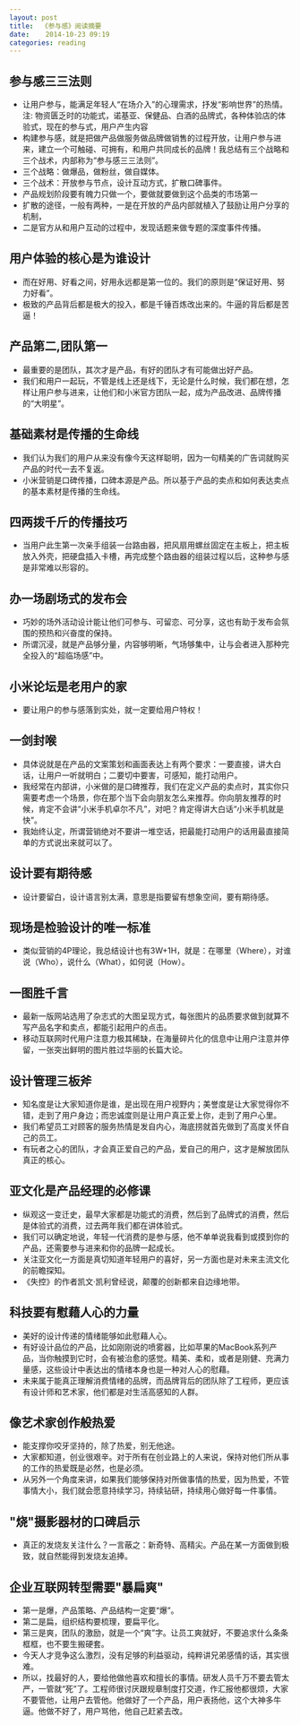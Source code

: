 ```yaml
---
layout: post
title:  《参与感》阅读摘要
date:    2014-10-23 09:19
categories: reading
---
```

## 参与感三三法则

* 让用户参与，能满足年轻人“在场介入”的心理需求，抒发“影响世界”的热情。
注: 物资匮乏时的功能式，诺基亚、保健品、白酒的品牌式，各种体验店的体验式，现在的参与式，用户产生内容
* 构建参与感，就是把做产品做服务做品牌做销售的过程开放，让用户参与进来，建立一个可触碰、可拥有，和用户共同成长的品牌！我总结有三个战略和三个战术，内部称为“参与感三三法则”。
* 三个战略：做爆品，做粉丝，做自媒体。
* 三个战术：开放参与节点，设计互动方式，扩散口碑事件。
* 产品规划阶段要有魄力只做一个，要做就要做到这个品类的市场第一
* 扩散的途径，一般有两种，一是在开放的产品内部就植入了鼓励让用户分享的机制，
* 二是官方从和用户互动的过程中，发现话题来做专题的深度事件传播。

## 用户体验的核心是为谁设计
* 而在好用、好看之间，好用永远都是第一位的。我们的原则是“保证好用、努力好看”。
* 极致的产品背后都是极大的投入，都是千锤百炼改出来的。牛逼的背后都是苦逼！

## 产品第二,团队第一
* 最重要的是团队，其次才是产品，有好的团队才有可能做出好产品。
* 我们和用户一起玩，不管是线上还是线下，无论是什么时候，我们都在想，怎样让用户参与进来，让他们和小米官方团队一起，成为产品改进、品牌传播的“大明星”。

## 基础素材是传播的生命线
* 我们认为我们的用户从来没有像今天这样聪明，因为一句精美的广告词就购买产品的时代一去不复返。
* 小米营销是口碑传播，口碑本源是产品。所以基于产品的卖点和如何表达卖点的基本素材是传播的生命线。

## 四两拨千斤的传播技巧
* 当用户此生第一次亲手组装一台路由器，把风扇用螺丝固定在主板上，把主板放入外壳，把硬盘插入卡槽，再完成整个路由器的组装过程以后，这种参与感是非常难以形容的。

## 办一场剧场式的发布会
* 巧妙的场外活动设计能让他们可参与、可留恋、可分享，这也有助于发布会氛围的预热和兴奋度的保持。
* 所谓沉浸，就是产品够分量，内容够明晰，气场够集中，让与会者进入那种完全投入的“超临场感”中。

## 小米论坛是老用户的家
* 要让用户的参与感落到实处，就一定要给用户特权！

## 一剑封喉
* 具体说就是在产品的文案策划和画面表达上有两个要求：一要直接，讲大白话，让用户一听就明白；二要切中要害，可感知，能打动用户。
* 我经常在内部讲，小米做的是口碑推荐，我们在定义产品的卖点时，其实你只需要考虑一个场景，你在那个当下会向朋友怎么来推荐。你向朋友推荐的时候，肯定不会讲“小米手机卓尔不凡”，对吧？肯定得讲大白话“小米手机就是快”。
* 我始终认定，所谓营销绝对不要讲一堆空话，把最能打动用户的话用最直接简单的方式说出来就可以了。

## 设计要有期待感
* 设计要留白，设计语言别太满，意思是指要留有想象空间，要有期待感。

## 现场是检验设计的唯一标准
* 类似营销的4P理论，我总结设计也有3W+1H，就是：在哪里（Where），对谁说（Who），说什么（What），如何说（How）。

## 一图胜千言
* 最新一版网站选用了杂志式的大图呈现方式，每张图片的品质要求做到就算不写产品名字和卖点，都能引起用户的点击。
* 移动互联网时代用户注意力极其稀缺，在海量碎片化的信息中让用户注意并停留，一张突出鲜明的图片胜过华丽的长篇大论。

## 设计管理三板斧
* 知名度是让大家知道你是谁，是出现在用户视野内；美誉度是让大家觉得你不错，走到了用户身边；而忠诚度则是让用户真正爱上你，走到了用户心里。
* 我们希望员工对顾客的服务热情是发自内心，海底捞就首先做到了高度关怀自己的员工。
* 有玩者之心的团队，才会真正爱自己的产品，爱自己的用户，这才是解放团队真正的核心。

## 亚文化是产品经理的必修课
* 纵观这一变迁史，最早大家都是功能式的消费，然后到了品牌式的消费，然后是体验式的消费，过去两年我们都在讲体验式。
* 我们可以确定地说，年轻一代消费的是参与感，他不单单说我看到或摸到你的产品，还需要参与进来和你的品牌一起成长。
* 关注亚文化一方面是真切知道年轻用户的喜好，另一方面也是对未来主流文化的前瞻探知。
* 《失控》的作者凯文·凯利曾经说，颠覆的创新都来自边缘地带。

## 科技要有慰藉人心的力量
* 美好的设计传递的情绪能够如此慰藉人心。
* 有好设计品位的产品，比如刚刚说的喷雾器，比如苹果的MacBook系列产品，当你触摸到它时，会有被治愈的感觉。精美、柔和，或者是刚健、充满力量感，这些设计中表达出的情绪本身也是一种对人心的慰藉。
* 未来属于能真正理解消费情绪的品牌，而品牌背后的团队除了工程师，更应该有设计师和艺术家，他们都是对生活高感知的人群。

## 像艺术家创作般热爱
* 能支撑你咬牙坚持的，除了热爱，别无他途。
* 大家都知道，创业很艰辛。对于所有在创业路上的人来说，保持对他们所从事的工作的热爱既是必然，也是必须。
* 从另外一个角度来讲，如果我们能够保持对所做事情的热爱，因为热爱，不管事情大小，我们就会愿意持续学习，持续钻研，持续用心做好每一件事情。

## "烧"摄影器材的口碑启示
* 真正的发烧友关注什么？一言蔽之：新奇特、高精尖。产品在某一方面做到极致，就自然能得到发烧友追捧。

## 企业互联网转型需要"暴扁爽"
* 第一是爆，产品策略、产品结构一定要“爆”。
* 第二是扁，组织结构要梳理，要扁平化。
* 第三是爽，团队的激励，就是一个“爽”字。让员工爽就好，不要追求什么条条框框，也不要生搬硬套。
* 今天人才竞争这么激烈，没有足够的利益驱动，纯粹讲兄弟感情的话，其实很难。
* 所以，找最好的人，要给他做他喜欢和擅长的事情。研发人员千万不要去管太严，一管就“死”了。工程师很讨厌跟规章制度打交道，作汇报他都很烦，大家不要管他，让用户去管他。他做好了一个产品，用户表扬他，这个大神多牛逼。他做不好了，用户骂他，他自己赶紧去改。
